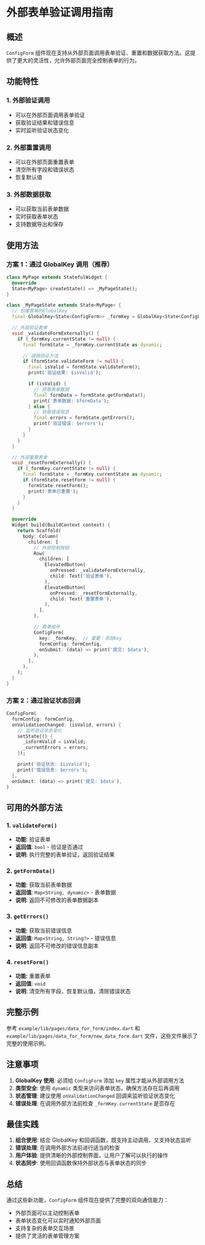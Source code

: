 # 外部表单验证调用指南

## 概述

`ConfigForm` 组件现在支持从外部页面调用表单验证、重置和数据获取方法。这提供了更大的灵活性，允许外部页面完全控制表单的行为。

## 功能特性

### 1. 外部验证调用

- 可以在外部页面调用表单验证
- 获取验证结果和错误信息
- 实时监听验证状态变化

### 2. 外部重置调用

- 可以在外部页面重置表单
- 清空所有字段和错误状态
- 恢复默认值

### 3. 外部数据获取

- 可以获取当前表单数据
- 实时获取表单状态
- 支持数据导出和保存

## 使用方法

### 方案 1：通过 GlobalKey 调用（推荐）

```dart
class MyPage extends StatefulWidget {
  @override
  State<MyPage> createState() => _MyPageState();
}

class _MyPageState extends State<MyPage> {
  // 创建表单的GlobalKey
  final GlobalKey<State<ConfigForm>> _formKey = GlobalKey<State<ConfigForm>>();

  // 外部验证表单
  void _validateFormExternally() {
    if (_formKey.currentState != null) {
      final formState = _formKey.currentState as dynamic;

      // 调用验证方法
      if (formState.validateForm != null) {
        final isValid = formState.validateForm();
        print('验证结果: $isValid');

        if (isValid) {
          // 获取表单数据
          final formData = formState.getFormData();
          print('表单数据: $formData');
        } else {
          // 获取错误信息
          final errors = formState.getErrors();
          print('验证错误: $errors');
        }
      }
    }
  }

  // 外部重置表单
  void _resetFormExternally() {
    if (_formKey.currentState != null) {
      final formState = _formKey.currentState as dynamic;
      if (formState.resetForm != null) {
        formState.resetForm();
        print('表单已重置');
      }
    }
  }

  @override
  Widget build(BuildContext context) {
    return Scaffold(
      body: Column(
        children: [
          // 外部控制按钮
          Row(
            children: [
              ElevatedButton(
                onPressed: _validateFormExternally,
                child: Text('验证表单'),
              ),
              ElevatedButton(
                onPressed: _resetFormExternally,
                child: Text('重置表单'),
              ),
            ],
          ),

          // 表单组件
          ConfigForm(
            key: _formKey,  // 重要：添加key
            formConfig: formConfig,
            onSubmit: (data) => print('提交: $data'),
          ),
        ],
      ),
    );
  }
}
```

### 方案 2：通过验证状态回调

```dart
ConfigForm(
  formConfig: formConfig,
  onValidationChanged: (isValid, errors) {
    // 监听验证状态变化
    setState(() {
      _isFormValid = isValid;
      _currentErrors = errors;
    });

    print('验证状态: $isValid');
    print('错误信息: $errors');
  },
  onSubmit: (data) => print('提交: $data'),
)
```

## 可用的外部方法

### 1. `validateForm()`

- **功能**: 验证表单
- **返回值**: `bool` - 验证是否通过
- **说明**: 执行完整的表单验证，返回验证结果

### 2. `getFormData()`

- **功能**: 获取当前表单数据
- **返回值**: `Map<String, dynamic>` - 表单数据
- **说明**: 返回不可修改的表单数据副本

### 3. `getErrors()`

- **功能**: 获取当前错误信息
- **返回值**: `Map<String, String?>` - 错误信息
- **说明**: 返回不可修改的错误信息副本

### 4. `resetForm()`

- **功能**: 重置表单
- **返回值**: `void`
- **说明**: 清空所有字段，恢复默认值，清除错误状态

## 完整示例

参考 `example/lib/pages/data_for_form/index.dart` 和 `example/lib/pages/data_for_form/new_data_form.dart` 文件，这些文件展示了完整的使用示例。

## 注意事项

1. **GlobalKey 使用**: 必须给 `ConfigForm` 添加 `key` 属性才能从外部调用方法
2. **类型安全**: 使用 `dynamic` 类型来访问表单状态，确保方法存在后再调用
3. **状态管理**: 建议使用 `onValidationChanged` 回调来监听验证状态变化
4. **错误处理**: 在调用外部方法前检查 `_formKey.currentState` 是否存在

## 最佳实践

1. **组合使用**: 结合 GlobalKey 和回调函数，既支持主动调用，又支持状态监听
2. **错误处理**: 在调用外部方法前进行适当的检查
3. **用户体验**: 提供清晰的外部控制界面，让用户了解可以执行的操作
4. **状态同步**: 使用回调函数保持外部状态与表单状态的同步

## 总结

通过这些新功能，`ConfigForm` 组件现在提供了完整的双向通信能力：

- 外部页面可以主动控制表单
- 表单状态变化可以实时通知外部页面
- 支持复杂的表单交互场景
- 提供了灵活的表单管理方案
